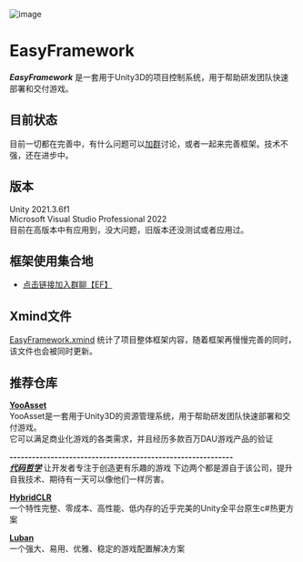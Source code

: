 ![image](https://github.com/HiWenHao/EFramework/blob/master/View.png)

# EasyFramework
***EasyFramework*** 是一套用于Unity3D的项目控制系统，用于帮助研发团队快速部署和交付游戏。    

## 目前状态
目前一切都在完善中，有什么问题可以[加群](https://jq.qq.com/?_wv=1027&k=4GvMJd6w)讨论，或者一起来完善框架。技术不强，还在进步中。

## 版本   
Unity 2021.3.6f1   
Microsoft Visual Studio Professional 2022    
目前在高版本中有应用到，没大问题，旧版本还没测试或者应用过。   

## 框架使用集合地

- [点击链接加入群聊【EF】](https://jq.qq.com/?_wv=1027&k=4GvMJd6w)

## Xmind文件
[EasyFramework.xmind](https://github.com/HiWenHao/EFramework/blob/master/Assets/EasyFramework/EFAssets/Other/EasyFramework-Unity.xmind)
统计了项目整体框架内容，随着框架再慢慢完善的同时，该文件也会被同时更新。

## 推荐仓库

**[YooAsset](https://github.com/tuyoogame/YooAsset)**   
  YooAsset是一套用于Unity3D的资源管理系统，用于帮助研发团队快速部署和交付游戏。   
  它可以满足商业化游戏的各类需求，并且经历多款百万DAU游戏产品的验证   

**------------------------------------------------------------**    
***[代码哲学](https://code-philosophy.com)***
  让开发者专注于创造更有乐趣的游戏
  下边两个都是源自于该公司，提升自我技术、期待有一天可以像他们一样厉害。

  **[HybridCLR](https://github.com/focus-creative-games/hybridclr)**   
      一个特性完整、零成本、高性能、低内存的近乎完美的Unity全平台原生c#热更方案     
     
  **[Luban](https://luban.doc.code-philosophy.com)**   
      一个强大、易用、优雅、稳定的游戏配置解决方案

    
